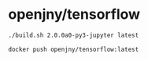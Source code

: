 # openjny/tensorflow

```bash
./build.sh 2.0.0a0-py3-jupyter latest
```

```bash
docker push openjny/tensorflow:latest
```